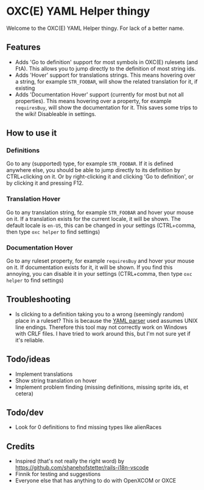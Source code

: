 # OXC(E) YAML Helper thingy
Welcome to the OXC(E) YAML Helper thingy. For lack of a better name.

## Features
- Adds 'Go to definition' support for most symbols in OXC(E) rulesets (and FtA). This allows you to jump directly to the definition of most string ids.
- Adds 'Hover' support for translations strings. This means hovering over a string, for example `STR_FOOBAR`, will show the related translation for it, if existing
- Adds 'Documentation Hover' support (currently for most but not all properties). This means hovering over a property, for example `requiresBuy`, will show the documentation for it. This saves some trips to the wiki! Disableable in settings.

## How to use it

### Definitions
Go to any (supported) type, for example `STR_FOOBAR`. If it is defined anywhere else, you should be able to jump directly to its definition by CTRL+clicking on it. Or by right-clicking it and clicking 'Go to definition', or by clicking it and pressing F12.

### Translation Hover
Go to any translation string, for example `STR_FOOBAR` and hover your mouse on it. If a translation exists for the current locale, it will be shown. The default locale is `en-US`, this can be changed in your settings (CTRL+comma, then type `oxc helper` to find settings)

### Documentation Hover
Go to any ruleset property, for example `requiresBuy` and hover your mouse on it. If documentation exists for it, it will be shown. If you find this annoying, you can disable it in your settings (CTRL+comma, then type `oxc helper` to find settings)

## Troubleshooting
- Is clicking to a definition taking you to a wrong (seemingly random) place in a ruleset? This is because the [YAML parser](https://www.npmjs.com/package/yaml) used assumes UNIX line endings. Therefore this tool may not correctly work on Windows with CRLF files. I have tried to work around this, but I'm not sure yet if it's reliable.

## Todo/ideas
- Implement translations
- Show string translation on hover
- Implement problem finding (missing definitions, missing sprite ids, et cetera)

## Todo/dev
- Look for 0 definitions to find missing types like alienRaces

## Credits
- Inspired (that's not really the right word) by https://github.com/shanehofstetter/rails-i18n-vscode
- Finnik for testing and suggestions
- Everyone else that has anything to do with OpenXCOM or OXCE